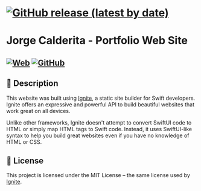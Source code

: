 # [![GitHub release (latest by date)](https://img.shields.io/github/v/release/jcalderita/portfolio-web-ignite?color=brightgreen)](https://github.com/jcalderita/portfolio-web-ignite/releases)

# Jorge Calderita - Portfolio Web Site
[![Web](https://img.shields.io/badge/website-B74E03?style=for-the-badge&logo=dev.to&logoColor=white&labelColor=101010)](https://jcalderita.com)
[![GitHub](https://img.shields.io/badge/Ignite-181717?style=for-the-badge&logo=github&logoColor=white)](https://github.com/twostraws/Ignite)
---
## 📄 Description

This website was built using [Ignite](https://github.com/twostraws/Ignite), a static site builder for Swift developers. Ignite offers an expressive and powerful API to build beautiful websites that work great on all devices.

Unlike other frameworks, Ignite doesn't attempt to convert SwiftUI code to HTML or simply map HTML tags to Swift code. Instead, it uses SwiftUI-like syntax to help you build great websites even if you have no knowledge of HTML or CSS.

## 📜 License

This project is licensed under the MIT License – the same license used by [Ignite](https://github.com/twostraws/Ignite).
